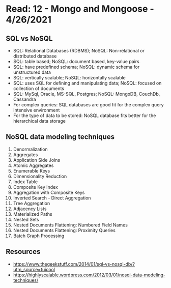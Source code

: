 # Read: 12 - Mongo and Mongoose - 4/26/2021

## SQL vs NoSQL

- SQL: Relational Databases (RDBMS); NoSQL: Non-relational or distributed database
- SQL: table based; NoSQL: document based, key-value pairs
- SQL: have predefined schema; NoSQL: dynamic schema for unstructured data
- SQL: vertically scalable; NoSQL: horizontally scalable
- SQL: uses SQL for defining and manipulating data; NoSQL: focused on collection of documents
- SQL: MySql, Oracle, MS-SQL, Postgres; NoSQL: MongoDB, CouchDb, Cassandra
- For complex queries: SQL databases are good fit for the complex query intensive environment
- For the type of data to be stored: NoSQL database fits better for the hierarchical data storage

## NoSQL data modeling techniques

1. Denormalization
2. Aggregates
3. Application Side Joins
4. Atomic Aggregates
5. Enumerable Keys
6. Dimensionality Reduction
7. Index Table
8. Composite Key Index
9. Aggregation with Composite Keys
10. Inverted Search - Direct Aggregation
11. Tree Aggregation
12. Adjacency Lists
13. Materialized Paths
14. Nested Sets
15. Nested Documents Flattening: Numbered Field Names
16. Nested Documents Flattening: Proximity Queries
17. Batch Graph Processing

## Resources

- https://www.thegeekstuff.com/2014/01/sql-vs-nosql-db/?utm_source=tuicool
- https://highlyscalable.wordpress.com/2012/03/01/nosql-data-modeling-techniques/
